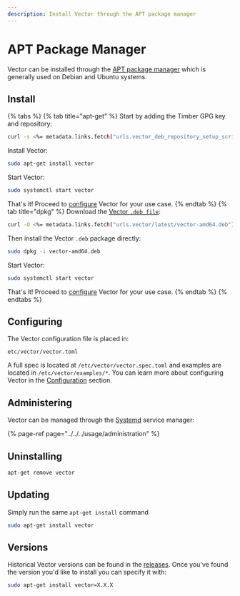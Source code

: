 ```yaml
---
description: Install Vector through the APT package manager
---
```


# APT Package Manager

Vector can be installed through the [APT package manager][urls.apt] which is
generally used on Debian and Ubuntu systems.

## Install

{% tabs %}
{% tab title="apt-get" %}
Start by adding the Timber GPG key and repository:

```bash
curl -s <%= metadata.links.fetch("urls.vector_deb_repository_setup_script") %> | sudo bash
```

Install Vector:

```bash
sudo apt-get install vector
```

Start Vector:

```bash
sudo systemctl start vector
```

That's it! Proceed to [configure](#configuring) Vector for your use case.
{% endtab %}
{% tab title="dpkg" %}
Download the [Vector `.deb file`][urls.vector_downloads/latest/vector-amd64.deb]:

```bash
curl -O <%= metadata.links.fetch("urls.vector/latest/vector-amd64.deb") %>
```

Then install the Vector `.deb` package directly:

```bash
sudo dpkg -i vector-amd64.deb
```

Start Vector:

```bash
sudo systemctl start vector
```

That's it! Proceed to [configure](#configuring) Vector for your use case.
{% endtab %}
{% endtabs %}


## Configuring

The Vector configuration file is placed in:

```
etc/vector/vector.toml
```

A full spec is located at `/etc/vector/vector.spec.toml` and examples are
located in `/etc/vector/examples/*`. You can learn more about configuring
Vector in the [Configuration][docs.configuration] section.

## Administering

Vector can be managed through the [Systemd][urls.systemd] service manager:

{% page-ref page="../../../usage/administration" %}

## Uninstalling

```bash
apt-get remove vector
```

## Updating

Simply run the same `apt-get install` command

```bash
sudo apt-get install vector
```

## Versions

Historical Vector versions can be found in the [releases][urls.vector_releases].
Once you've found the version you'd like to install you can specify it with:

```bash
sudo apt-get install vector=X.X.X
```


[docs.configuration]: ../../../usage/configuration
[urls.apt]: https://wiki.debian.org/Apt
[urls.systemd]: https://www.freedesktop.org/wiki/Software/systemd/
[urls.vector_downloads/latest/vector-amd64.deb]: https://packages.timber.io/vector/latest/vector-amd64.deb
[urls.vector_releases]: https://github.com/timberio/vector/releases
